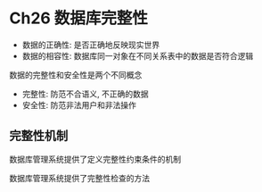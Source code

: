# Ch26 数据库完整性
- 数据的正确性: 是否正确地反映现实世界
- 数据的相容性: 数据库同一对象在不同关系表中的数据是否符合逻辑

数据的完整性和安全性是两个不同概念
- 完整性: 防范不合语义, 不正确的数据
- 安全性: 防范非法用户和非法操作

## 完整性机制
数据库管理系统提供了定义完整性约束条件的机制

数据库管理系统提供了完整性检查的方法